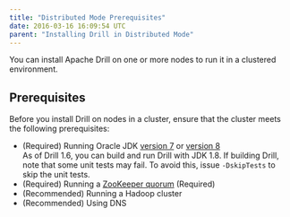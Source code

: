 ```yaml
---
title: "Distributed Mode Prerequisites"
date: 2016-03-16 16:09:54 UTC
parent: "Installing Drill in Distributed Mode"
---
```

You can install Apache Drill on one or more nodes to
run it in a clustered environment.

## Prerequisites

Before you install Drill on nodes in a cluster, ensure that the cluster meets the following prerequisites:

  * (Required) Running Oracle JDK [version 7](http://www.oracle.com/technetwork/java/javase/downloads/jdk7-downloads-1880260.html) or [version 8](http://www.oracle.com/technetwork/java/javase/downloads/jdk8-downloads-2133151.html)  
  As of Drill 1.6, you can build and run Drill with JDK 1.8. If building Drill, note that some unit tests may fail. To avoid this, issue `-DskipTests` to skip the unit tests.      
  * (Required) Running a [ZooKeeper quorum](https://zookeeper.apache.org/doc/r3.1.2/zookeeperStarted.html#sc_RunningReplicatedZooKeeper) (Required)  
  * (Recommended) Running a Hadoop cluster   
  * (Recommended) Using DNS 
